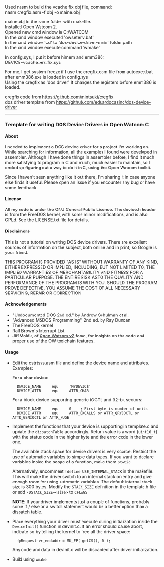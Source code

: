 Used nasm to build the vcache fix obj file, command:  
nasm cregfix.asm -f obj -o maine.obj  

maine.obj in the same folder with makefile.  
Installed Open Watcom 2.  
Opened new cmd window in C:\WATCOM  
In the cmd window executed 'owsetenv.bat'  
In the cmd window 'cd' to 'dos-device-driver-main' folder path  
In the cmd window execute command 'wmake'  

In config.sys, I put it before himem and emm386:  
DEVICE=vcache_err_fix.sys  

For me, I get system freeze if I use the cregfix.com file from autoexec.bat after emm386.exe is loaded in config.sys  
Using the cregfix as 'dos driver' It changes the registers before emm386 is loaded.

cregfix code from https://github.com/mintsuki/cregfix  
dos driver template from https://github.com/eduardocasino/dos-device-driver  
______________________________________________________________
### Template for writing DOS Device Drivers in Open Watcom C

#### About

I needed to implement a DOS device driver for a project I'm working on. While searching for information, all the examples I found were developed in assembler. Although I have done things in assembler before, I find it much more satisfying to program in C and much, much easier to maintain, so I ended up figuring out a way to do it in C, using the Open Watcom toolkit.

Since I haven't seen anything like it out there, I'm sharing it in case anyone else finds it useful. Please open an issue if you encounter any bug or have some feedback.

#### License

All my code is under the GNU General Public License. The device.h header is from the FreeDOS kernel, with some minor modifications, and is also GPLd. See the LICENSE.txt file for details.

#### Disclaimers

This is not a tutorial on writing DOS device drivers. There are excellent sources of information on the subject, both online and in print, so Google is your friend.

THIS PROGRAM IS PROVIDED "AS IS" WITHOUT WARRANTY OF ANY KIND, EITHER EXPRESSED OR IMPLIED, INCLUDING, BUT NOT LIMITED TO, THE IMPLIED WARRANTIES OF MERCHANTABILITY AND FITNESS FOR A PARTICULAR PURPOSE.  THE ENTIRE RISK ASTO THE QUALITY AND PERFORMANCE OF THE PROGRAM IS WITH YOU.  SHOULD THE PROGRAM PROVE DEFECTIVE, YOU ASSUME THE COST OF ALL NECESSARY SERVICING, REPAIR OR CORRECTION

#### Acknowledgements

* "Undocumented DOS 2nd ed." by Andrew Schulman et al.
* "Advanced MSDOS Programming", 2nd ed. by Ray Duncan
* The FreeDOS kernel
* Ralf Brown's Interrupt List
* Jiří Malák, of [Open Watcom v2](https://github.com/jmalak/open-watcom-v2) fame, for insights on the code and proper use of the OW toolchain features.

#### Usage

* Edit the cstrtsys.asm file and define the device name and attributes. Examples:

	For a char device:
	```
	  DEVICE_NAME     equ     'MYDEVIC$'
	  DEVICE_ATTR     equ     ATTR_CHAR
	```
	For a block device supporting generic IOCTL and 32-bit sectors:

	```
	  DEVICE_NAME     equ     0    ; First byte is number of units
	  DEVICE_ATTR     equ     ATTR_EXCALLS or ATTR_QRYIOCTL or ATTR_GENIOCTL or ATTR_HUGE
	```

* Implement the functions that your device is supporting in template.c and update the `dispatchTable` accordingly. Return value is a word (`uint16_t`) with the status code in the higher byte and the error code in the lower one.

	The available stack space for device drivers is very scarce. Restrict the use of automatic variables to simple data types. If you want to declare variables inside the scope of a function, make them `static`

	Alternatively, uncomment `!define USE_INTERNAL_STACK` in the makefile. This will make the driver switch to an internal stack on entry and give enough room for using automatic variables. The default internal stack size is 300 bytes. Modify the `STACK_SIZE` definition in the template.h file or add `-DSTACK_SIZE=<size>` to `CFLAGS`

    **NOTE**: If your driver implements just a couple of functions, probably some if / else or a switch statement would be a better option than a dispatch table.

* Place everything your driver must execute during initialization inside the `DeviceInit()` function in devinit.c. If an error should cause abort, indicate so by telling the kernel to free all the driver space:
	```
	  fpRequest->r_endaddr = MK_FP( getCS(), 0 );
	```

	Any code and data in devinit.c will be discarded after driver initialization.

* Build using `wmake`
